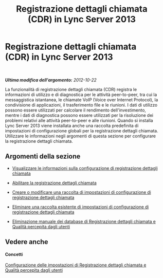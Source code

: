 ﻿---
title: Registrazione dettagli chiamata (CDR) in Lync Server 2013
TOCTitle: Registrazione dettagli chiamata (CDR) in Lync Server 2013
ms:assetid: 67726075-c77c-4191-a64f-a1cf5c7bcbb2
ms:mtpsurl: https://technet.microsoft.com/it-it/library/JJ688079(v=OCS.15)
ms:contentKeyID: 49887590
ms.date: 08/24/2015
mtps_version: v=OCS.15
ms.translationtype: HT
---

# Registrazione dettagli chiamata (CDR) in Lync Server 2013

 

_**Ultima modifica dell'argomento:** 2012-10-22_

La funzionalità di registrazione dettagli chiamata (CDR) registra le informazioni di utilizzo e di diagnostica per le attività peer-to-peer, tra cui la messaggistica istantanea, le chiamate VoIP (Voice over Internet Protocol), la condivisione di applicazioni, il trasferimento file e le riunioni. I dati di utilizzo possono essere utilizzati per calcolare il rendimento dell'investimento, mentre i dati di diagnostica possono essere utilizzati per la risoluzione dei problemi relativi alle attività peer-to-peer e alle riunioni. Quando si installa Lync Server 2013 viene installata anche una raccolta predefinita di impostazioni di configurazione globali per la registrazione dettagli chiamata. Utilizzare le informazioni negli argomenti di questa sezione per configurare la registrazione dettagli chiamata.

## Argomenti della sezione

  - [Visualizzare le informazioni sulla configurazione di registrazione dettagli chiamata](lync-server-2013-view-cdr-configuration-information.md)

  - [Abilitare la registrazione dettagli chiamata](lync-server-2013-enable-call-detail-recording.md)

  - [Creare o modificare una raccolta di impostazioni di configurazione di registrazione dettagli chiamata](lync-server-2013-create-or-modify-a-collection-of-cdr-configuration-settings.md)

  - [Eliminare una raccolta esistente di impostazioni di configurazione di registrazione dettagli chiamata](lync-server-2013-delete-an-existing-collection-of-cdr-configuration-settings.md)

  - [Eliminazione manuale dei database di Registrazione dettagli chiamata e Qualità percepita dagli utenti](lync-server-2013-manually-purging-the-call-detail-recording-and-quality-of-experience-databases.md)

## Vedere anche

#### Concetti

[Configurazione delle impostazioni di Registrazione dettagli chiamata e Qualità percepita dagli utenti](lync-server-2013-configuring-call-detail-recording-and-quality-of-experience-settings.md)

